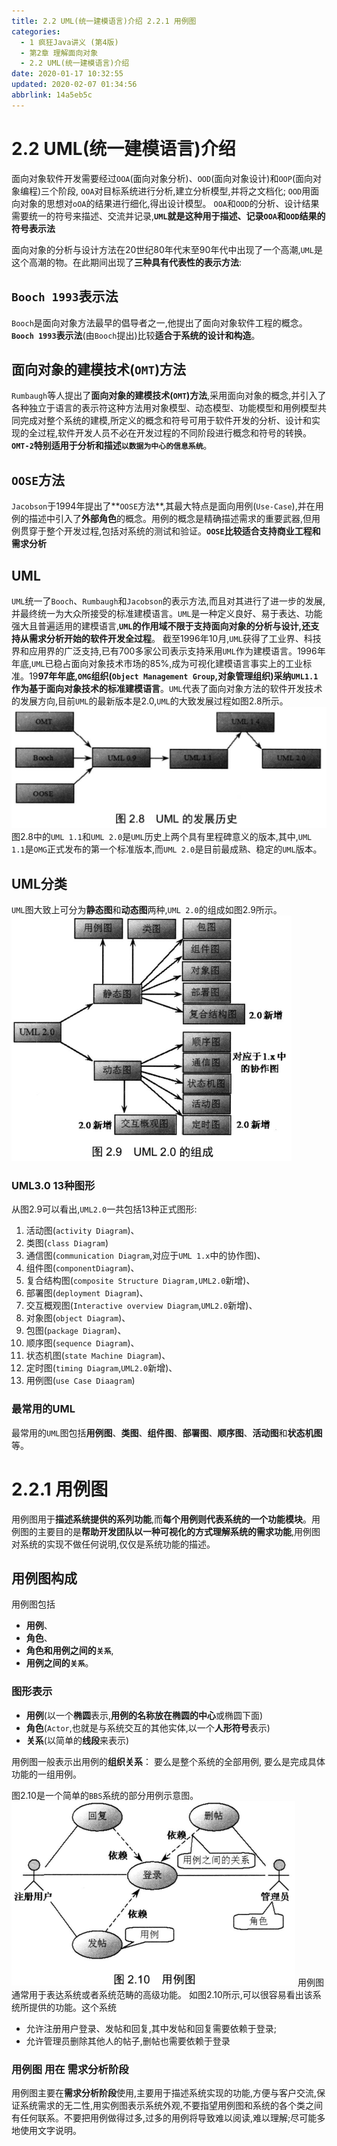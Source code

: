 ```yaml
---
title: 2.2 UML(统一建模语言)介绍 2.2.1 用例图
categories: 
  - 1 疯狂Java讲义 (第4版)
  - 第2章 理解面向对象
  - 2.2 UML(统一建模语言)介绍
date: 2020-01-17 10:32:55
updated: 2020-02-07 01:34:56
abbrlink: 14a5eb5c
---
```

# 2.2 UML(统一建模语言)介绍
面向对象软件开发需要经过`OOA`(面向对象分析)、`OOD`(面向对象设计)和`OOP`(面向对象编程)三个阶段,
`OOA`对目标系统进行分析,建立分析模型,并将之文档化;
`OOD`用面向对象的思想对`oOA`的结果进行细化,得出设计模型。
`OOA`和`OOD`的分析、设计结果需要统一的符号来描述、交流并记录,**`UML`就是这种用于描述、记录`OOA`和`OOD`结果的符号表示法**

面向对象的分析与设计方法在20世纪80年代末至90年代中出现了一个高潮,`UML`是这个高潮的物。在此期间出现了**三种具有代表性的表示方法**:
## `Booch 1993`表示法
`Booch`是面向对象方法最早的倡导者之一,他提出了面向对象软件工程的概念。**`Booch 1993`表示法**(由`Booch`提出)比较**适合于系统的设计和构造**。
## 面向对象的建模技术(`OMT`)方法
`Rumbaugh`等人提出了**面向对象的建模技术(`OMT`)方法**,采用面向对象的概念,并引入了各种独立于语言的表示符这种方法用对象模型、动态模型、功能模型和用例模型共同完成对整个系统的建模,所定义的概念和符号可用于软件开发的分析、设计和实现的全过程,软件开发人员不必在开发过程的不同阶段进行概念和符号的转换。**`OMT-2`特别适用于分析和描述`以数据为中心的信息系统`**。
## `OOSE`方法
`Jacobson`于1994年提出了**`OOSE`方法**,其最大特点是面向用例(`Use-Case`),并在用例的描述中引入了**外部角色**的概念。用例的概念是精确描述需求的重要武器,但用例贯穿于整个开发过程,包括对系统的测试和验证。**`OOSE`比较适合支持商业工程和需求分析**
## UML
`UML`统一了`Booch`、`Rumbaugh`和`Jacobson`的表示方法,而且对其进行了进一步的发展,并最终统一为大众所接受的标准建模语言。`UML`是一种定义良好、易于表达、功能强大且普遍适用的建模语言,**`UML`的作用域不限于支持面向对象的分析与设计,还支持从需求分析开始的软件开发全过程**。
截至1996年10月,`UML`获得了工业界、科技界和应用界的广泛支持,已有700多家公司表示支持釆用`UML`作为建模语言。1996年年底,`UML`已稳占面向对象技术市场的85%,成为可视化建模语言事实上的工业标准。19**97年年底,`OMG`组织(`Object Management Group`,对象管理组织)采纳`UML1.1`作为基于面向对象技术的标准建模语言**。`UML`代表了面向对象方法的软件开发技术的发展方向,目前`UML`的最新版本是2.0,`UML`的大致发展过程如图2.8所示。
![这里有一张图片](https://raw.githubusercontent.com/lanlan2017/images/master/CrazyJavaHandout4/Chapter2/2.2.0/1.png)
图2.8中的`UML 1.1`和`UML 2.0`是`UML`历史上两个具有里程碑意义的版本,其中,`UML 1.1`是`OMG`正式发布的第一个标准版本,而`UML 2.0`是目前最成熟、稳定的`UML`版本。
## UML分类
`UML`图大致上可分为**静态图**和**动态图**两种,`UML 2.0`的组成如图2.9所示。
![这里有一张图片](https://raw.githubusercontent.com/lanlan2017/images/master/CrazyJavaHandout4/Chapter2/2.2.0/2.png)
### UML3.0 13种图形
从图2.9可以看出,`UML2.0`一共包括13种正式图形:
1. 活动图(`activity Diagram`)、
2. 类图(`class Diagram`)
3. 通信图(`communication Diagram`,对应于`UML 1.x`中的协作图)、
4. 组件图(`componentDiagram`)、
5. 复合结构图(`composite Structure Diagram,UML2.0`新增)、
6. 部署图(`deployment Diagram`)、
7. 交互概观图(`Interactive overview Diagram`,`UML2.0`新增)、
8. 对象图(`object Diagram`)、
9. 包图(`package Diagram`)、
10. 顺序图(`sequence Diagram`)、
11. 状态机图(`state Machine Diagram`)、
12. 定时图(`timing Diagram`,`UML2.0`新增)、
13. 用例图(`use Case Diaagram`)

### 最常用的UML
最常用的`UML`图包括**用例图**、**类图**、**组件图**、**部署图**、**顺序图**、**活动图**和**状态机图**等。
<!-- CrazyJavaHandout4/Chapter2/2.2.0/ -->

# 2.2.1 用例图
用例图用于**描述系统提供的系列功能**,而**每个用例则代表系统的一个功能模块**。用例图的主要目的是**帮助开发团队以一种可视化的方式理解系统的需求功能**,用例图对系统的实现不做任何说明,仅仅是系统功能的描述。
## 用例图构成
用例图包括
- **用例**、
- **角色**、
- **角色和用例之间的`关系`**,
- **用例之间的`关系`**。

### 图形表示
- **用例**(以一个**椭圆**表示,**用例的名称放在椭圆的中心**或椭圆下面)
- **角色**(`Actor`,也就是与系统交互的其他实体,以一个**人形符号**表示)
- **关系**(以简单的**线段**来表示)

用例图一般表示出用例的**组织关系**：
要么是整个系统的全部用例,
要么是完成具体功能的一组用例。

图2.10是一个简单的`BBS`系统的部分用例示意图。
![这里有一张图片](https://raw.githubusercontent.com/lanlan2017/images/master/CrazyJavaHandout4/Chapter2/2.2.1/1.png)
用例图通常用于表达系统或者系统范畴的高级功能。
如图2.10所示,可以很容易看出该系统所提供的功能。这个系统
- 允许注册用户登录、发帖和回复,其中发帖和回复需要依赖于登录;
- 允许管理员删除其他人的帖子,删帖也需要依赖于登录
### 用例图 用在 需求分析阶段
用例图主要在**需求分析阶段**使用,主要用于描述系统实现的功能,方便与客户交流,保证系统需求的无二性,用实例图表示系统外观,不要指望用例图和系统的各个类之间有任何联系。不要把用例做得过多,过多的用例将导致难以阅读,难以理解;尽可能多地使用文字说明。

